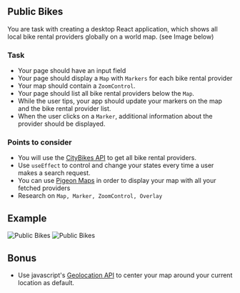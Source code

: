 ## Public Bikes
You are task with creating a desktop React application, which shows all local bike rental providers globally on a world map. (see Image below)  


### Task 
- Your page should have an input field
- Your page should display a ```Map``` with ```Markers``` for each bike rental provider
- Your map should contain a ```ZoomControl```.
- Your page should list all bike rental providers below the ```Map```.
- While the user tips, your app should update your markers on the map and the bike rental provider list.
- When the user clicks on a ```Marker```, additional information about the provider should be displayed.

### Points to consider
- You will use the [CityBikes API](https://api.citybik.es/v2/) to get all bike rental providers.
- Use `useEffect` to control and change your states every time a user makes a search request.
- You can use [Pigeon Maps](https://pigeon-maps.js.org/docs/) in order to display your map with all your fetched providers
- Research on ```Map, Marker, ZoomControl, Overlay```

## Example

![Public Bikes](images/bike_rental1.png)
![Public Bikes](images/Peek%202022-09-14%2016-10.gif)

## Bonus
- Use javascript's [Geolocation API](https://developer.mozilla.org/en-US/docs/Web/API/Geolocation_API) to center your map around your current location as default. 